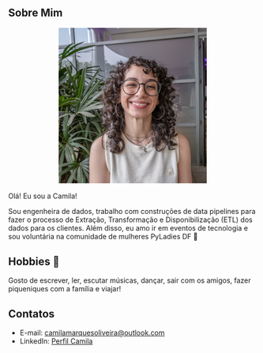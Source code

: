## Sobre Mim 

<div align="center">
<img src="image.png" alt="Texto alternativo" width="300"/>
</div>


Olá! Eu sou a Camila! 

Sou engenheira de dados, trabalho com construções de data pipelines para fazer o processo de Extração, Transformação e Disponibilização (ETL) dos dados para os clientes. Além disso, eu amo ir em eventos de tecnologia e sou voluntária na comunidade de mulheres PyLadies DF 💜

## Hobbies 💙

Gosto de escrever, ler, escutar músicas, dançar, sair com os amigos, fazer piqueniques com a família e viajar!

## Contatos

- E-mail: camilamarquesoliveira@outlook.com
- LinkedIn: [Perfil Camila](https://www.linkedin.com/in/camilamarquesdeoliveira/)